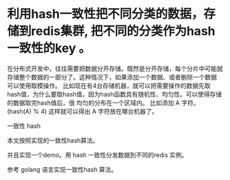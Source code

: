 # 利用hash一致性把不同分类的数据，存储到redis集群, 把不同的分类作为hash一致性的key 。

在分布式开发中，往往需要把数据分开存储。既然是分开存储，每个分片中可能就存储整个数据的一部分了。这种情况下，如果添加一个数据、或者删除一个数据
可以使用取模操作。
比如现在有4台存储机器，就可以把需要操作的数据先取hash值，为什么要取hash值，因为hash函数具有随机性、均匀性。可以使得存储的数据取完hash值后，很
均匀的分布在一个区域内。
比如添加 A 字符。   (hash(A) %   4)    这样就可以得出 A 字符放在哪台机器了。

一致性 hash

本文按照实现的一致性hash算法。

并且实现一个demo。用 hash 一致性分发数据到不同的redis 实例。



参考 golang 语言实现一致性hash 算法。